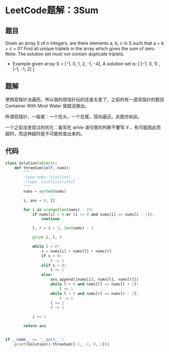 # LeetCode题解：3Sum

## 题目

Given an array S of n integers, are there elements a, b, c in S such that a + b + c = 0? Find all unique triplets in the array which gives the sum of zero. Note: The solution set must not contain duplicate triplets.

-   Example given array S = [-1, 0, 1, 2, -1, -4], A solution set is: \[ [-1, 0, 1] , [-1, -1, 2] ]

## 题解

使用双指针法遍历。所以我的双指针玩的还是太差了，之前的有一道双指针的题目 Container With Most Water 我就没做出。

所谓双指针，一般是：一个在头，一个在尾，双向逼近。此题亦如此。

一个之前没发现过的优化：能写在 while 语句里的判断不要写 if ，有可能因此而超时，而这种超时是不可能检查出来的。

## 代码

```python
class Solution(object):
    def threeSum(self, nums):
        """
        :type nums: List[int]
        :rtype: List[List[int]]
        """
        nums = sorted(nums)

        i, ans = 0, []

        for i in xrange(len(nums) - 2):
            if nums[i] > 0 or (i != 0 and nums[i] == nums[i - 1]):
                continue

            l, r = i + 1, len(nums) - 1

            print i, l, r

            while l < r:
                s = nums[i] + nums[l] + nums[r]
                if s > 0:
                    r -= 1
                elif s < 0:
                    l += 1
                else:
                    ans.append([nums[i], nums[l], nums[r]])
                    while l < r and nums[l] == nums[l + 1]:
                        l += 1
                    while l < r and nums[r] == nums[r - 1]:
                        r -= 1
                    l += 1
                    r -= 1

            i += 1

        return ans


if __name__ == '__main__':
    print(Solution().threeSum([-1, -1, 0, 1]))
```
